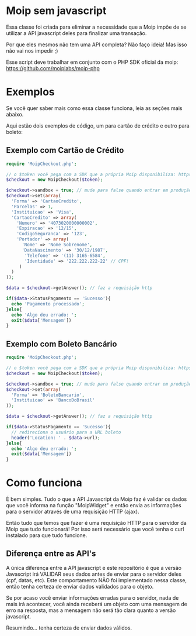 Moip sem javascript
===

Essa classe foi criada para eliminar a necessidade que a Moip impõe de se utilizar
a API javascript deles para finalizar uma transação.

Por que eles mesmos não tem uma API completa? Não faço ideia! Mas isso não vai nos impedir ;)

Esse script deve trabalhar em conjunto com o PHP SDK oficial da moip: https://github.com/moiplabs/moip-php

Exemplos
===

Se você quer saber mais como essa classe funciona, leia as seções mais abaixo.

Aqui estão dois exemplos de código, um para cartão de crédito e outro para boleto:

Exemplo com Cartão de Crédito
-------
```php
require 'MoipCheckout.php';

// o $token você pega com a SDK que a própria Moip disponibiliza: https://github.com/moiplabs/moip-php
$checkout = new MoipCheckout($token);

$checkout->sandbox = true; // mude para false quando entrar em produção
$checkout->set(array(
  'Forma' => 'CartaoCredito',
  'Parcelas' => 1,
  'Instituicao' => 'Visa',
  'CartaoCredito' => array(
    'Numero' => '4073020000000002',
    'Expiracao' => '12/15',
    'CodigoSeguranca' => '123',
    'Portador' => array(
      'Nome' => 'Nome Sobrenome',
      'DataNascimento' => '30/12/1987',
       'Telefone' => '(11) 3165-6584',
       'Identidade' => '222.222.222-22' // CPF!
     )
  )
));

$data = $checkout->getAnswer(); // faz a requisição http

if($data->StatusPagamento == 'Sucesso'){
  echo 'Pagamento processado';
}else{
  echo 'Algo deu errado: ';
  exit($data['Mensagem'])
}
```

Exemplo com Boleto Bancário
-------
```php
require 'MoipCheckout.php';

// o $token você pega com a SDK que a própria Moip disponibiliza: https://github.com/moiplabs/moip-php
$checkout = new MoipCheckout($token);

$checkout->sandbox = true; // mude para false quando entrar em produção
$checkout->set(array(
  'Forma' => 'BoletoBancario',
  'Instituicao' => 'BancoDoBrasil'
));

$data = $checkout->getAnswer(); // faz a requisição http

if($data->StatusPagamento == 'Sucesso'){
  // redireciona o usuário para a URL boleto
  header('Location: ' . $data->url);
}else{
  echo 'Algo deu errado: ';
  exit($data['Mensagem'])
}
```

Como funciona
===
É bem simples. Tudo o que a API Javascript da Moip faz é validar os dados que
você informa na função "MoipWidget" e então envia as informações para o servidor
através de uma requisição HTTP (ajax).

Então tudo que temos que fazer é uma requisição HTTP para o servidor da Moip que tudo funcionará!
Por isso será necessário que você tenha o curl instalado para que tudo funcione.

Diferença entre as API's
---
A única diferença entre a API javascript e este repositório é que a versão Javascript
irá VALIDAR seus dados antes de enviar para o servidor deles (cpf, datas, etc). Este comportamento
NÃO foi implementado nessa classe, então tenha certeza de enviar dados validados
para o objeto.

Se por acaso você enviar informações erradas para o servidor, nada de mais irá acontecer, você
ainda receberá um objeto com uma mensagem de erro na resposta, mas a mensagem não será
tão clara quanto a versão javascript.

Resumindo... tenha certeza de enviar dados válidos.
